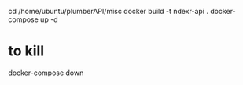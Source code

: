 cd /home/ubuntu/plumberAPI/misc
docker build -t ndexr-api .
docker-compose up -d
# to kill 
docker-compose down

